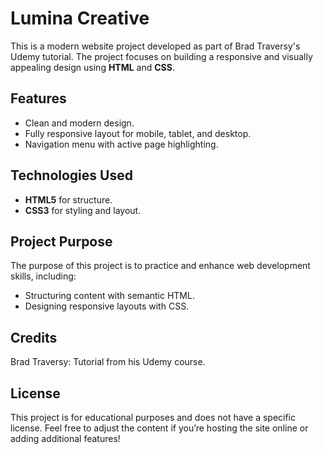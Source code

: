 # Lumina Creative

This is a modern website project developed as part of Brad Traversy's Udemy tutorial. The project focuses on building a responsive and visually appealing design using **HTML** and **CSS**.

## Features

- Clean and modern design.
- Fully responsive layout for mobile, tablet, and desktop.
- Navigation menu with active page highlighting.

## Technologies Used

- **HTML5** for structure.
- **CSS3** for styling and layout.

## Project Purpose

The purpose of this project is to practice and enhance web development skills, including:

- Structuring content with semantic HTML.
- Designing responsive layouts with CSS.

## Credits

Brad Traversy: Tutorial from his Udemy course.

## License

This project is for educational purposes and does not have a specific license. Feel free to adjust the content if you’re hosting the site online or adding additional features!
